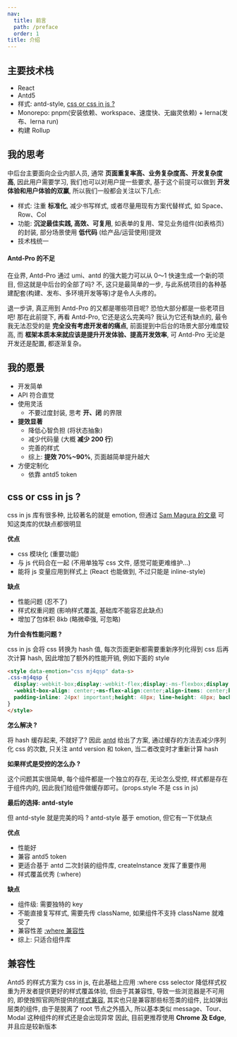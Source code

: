 ```yaml
---
nav:
  title: 前言
  path: /preface
  order: 1
title: 介绍
---
```


## 主要技术栈
- React
- Antd5
- 样式: antd-style, [css or css in js ?](/preface#css-or-css-in-js-)
- Monorepo: pnpm(安装依赖、workspace、速度快、无幽灵依赖) + lerna(发布、lerna run)
- 构建 Rollup

## 我的思考
中后台主要面向企业内部人员, 通常 __页面重复率高、业务复杂度高、开发复杂度高__, 因此用户需要学习, 我们也可以对用户提一些要求, 基于这个前提可以做到 __开发体验和用户体验的双赢__, 所以我们一般都会关注以下几点:
- 样式: 注重 __标准化__, 减少书写样式, 或者尽量用现有方案代替样式, 如 Space、Row、Col
- 功能: __沉淀最佳实践, 高效、可复用__, 如表单的复用、常见业务组件(如表格页)的封装, 部分场景使用 __低代码__ (给产品/运营使用)提效
- 技术栈统一

#### Antd-Pro 的不足
在业界, Antd-Pro 通过 umi、antd 的强大能力可以从 0～1 快速生成一个新的项目, 但这就是中后台的全部了吗? 不, 这只是最简单的一步, 与此系统项目的各种基建配套(构建、发布、多环境开发等等)才是令人头疼的。

退一步讲, 真正用到 Antd-Pro 的又都是哪些项目呢? 恐怕大部分都是一些老项目吧! 那在此前提下, 再看 Antd-Pro, 它还是这么完美吗? 我认为它还有缺点的, 最令我无法忍受的是 __完全没有考虑开发者的痛点__, 前面提到中后台的场景大部分难度较高, 而 __框架本质本来就应该是提升开发体验、提高开发效率__, 可 Antd-Pro 无论是开发还是配置, 都逐渐复杂。

## 我的愿景
- 开发简单
- API 符合直觉
- 使用灵活
  - 不要过度封装, 思考 __开、闭__ 的界限
- __提效显著__
  - 降低心智负担 (将状态抽象)
  - 减少代码量 (大概 __减少 200 行__)
  - 完善的样式
  - 综上: __提效 70%~90%__, 页面越简单提升越大
- 方便定制化
  - 依靠 antd5 token

## css or css in js ?
css in js 库有很多种, 比较著名的就是 emotion, 但通过 [Sam Magura 的文章](https://dev.to/srmagura/why-were-breaking-up-wiht-css-in-js-4g9b) 可知这类库的优缺点都很明显

__优点__
- css 模块化 (重要功能)
- 与 js 代码合在一起 (不用单独写 css 文件, 感觉可能更难维护...)
- 能将 js 变量应用到样式上 (React 也能做到, 不过只能是 inline-style)

__缺点__
- 性能问题 (忍不了)
- 样式权重问题 (影响样式覆盖, 基础库不能容忍此缺点)
- 增加了包体积 8kb (略微牵强, 可忽略)

__为什会有性能问题 ?__

css in js 会将 css 转换为 hash 值, 每次页面更新都需要重新序列化得到 css 后再次计算 hash, 因此增加了额外的性能开销, 例如下面的 style

```html | pure
<style data-emotion="css mj4qsp" data-s>
.css-mj4qsp {
  display:-webkit-box;display:-webkit-flex;display:-ms-flexbox;display: flex;-webkit-align-items: center;
  -webkit-box-align: center;-ms-flex-align:center;align-items: center;border-bottom: 1px solid rgba(5, 5, 5, 0.06);
  padding-inline: 24px! important;height: 48px; line-height: 48px; background: transparent! important;
}
</style>
```

__怎么解决 ?__

将 hash 缓存起来, 不就好了? 因此 [antd](https://ant.design/docs/blog/css-in-js-cn#%E8%AE%A1%E7%AE%97-hash) 给出了方案, 通过缓存的方法去减少序列化 css 的次数, 只关注 antd version 和 token, 当二者改变时才重新计算 hash

__如果样式是受控的怎么办 ?__

这个问题其实很简单, 每个组件都是一个独立的存在, 无论怎么受控, 样式都是存在于组件内的, 因此我们给组件做缓存即可。(props.style 不是 css in js)


__最后的选择: antd-style__

但 antd-style 就是完美的吗 ? antd-style 基于 emotion, 但它有一下优缺点

__优点__
- 性能好
- 兼容 antd5 token
- 更适合基于 antd 二次封装的组件库, createInstance 发挥了重要作用
- 样式覆盖优秀 (:where)

__缺点__
- 组件级: 需要独特的 key
- 不能直接复写样式, 需要先传 className, 如果组件不支持 className 就难受了
- 兼容性差 [:where 兼容性](https://developer.mozilla.org/zh-CN/docs/Web/CSS/:where#%E6%B5%8F%E8%A7%88%E5%99%A8%E5%85%BC%E5%AE%B9%E6%80%A7)
- 综上: 只适合组件库


## 兼容性
Antd5 的样式方案为 css in js, 在此基础上应用 :where css selector 降低样式权重为开发者提供更好的样式覆盖体验, 但由于其兼容性, 导致一些浏览器是不可用的, 即使按照官网所提供的[样式兼容](https://ant.design/docs/react/compatible-style-cn), 其实也只是兼容那些标签类的组件, 比如弹出层类的组件, 由于是脱离了 root 节点之外插入, 所以基本类似 message、Tour、Modal 这种组件的样式还是会出现异常
因此, 目前更推荐使用 __Chrome 及 Edge__, 并且应是较新版本
